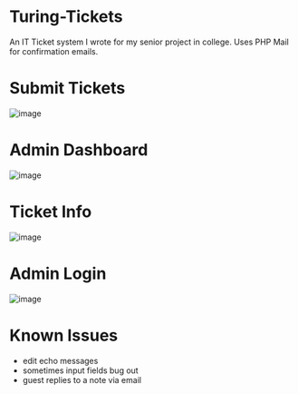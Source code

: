 # Turing-Tickets

An IT Ticket system I wrote for my senior project in college. Uses PHP Mail for confirmation emails.

# Submit Tickets
![image](https://github.com/user-attachments/assets/173d073b-d423-40d6-a0d0-75cd64bca9eb)

# Admin Dashboard
![image](https://github.com/user-attachments/assets/259c6404-b59c-4c17-93fe-706e0af1dac8)

# Ticket Info
![image](https://github.com/user-attachments/assets/cb9c3fe1-1f61-4a9c-9283-4a946f266e0d)

# Admin Login
![image](https://github.com/user-attachments/assets/6b1cdd2f-e9b4-4148-bb30-bc8994b0de3c)

# Known Issues

- edit echo messages
- sometimes input fields bug out
- guest replies to a note via email
